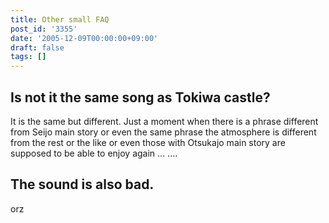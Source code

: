 ```yaml
---
title: Other small FAQ
post_id: '3355'
date: '2005-12-09T00:00:00+09:00'
draft: false
tags: []
---
```


## Is not it the same song as Tokiwa castle?

It is the same but different. Just a moment when there is a phrase different from Seijo main story or even the same phrase the atmosphere is different from the rest or the like or even those with Otsukajo main story are supposed to be able to enjoy again ... ....

## The sound is also bad.

orz
